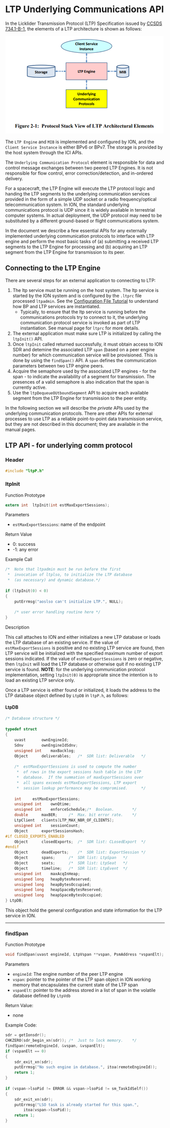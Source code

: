 # LTP Underlying Communications API

In the Licklider Transmission Protocol (LTP) Specification issued by [CCSDS 734.1-B-1](https://public.ccsds.org/Pubs/734x1b1.pdf), the elements of a LTP architecture is shown as follows:

![LTP Architecture](images/LTP-Architecture-CCSDS.png)

The `LTP Engine` and `MIB` is implemented and configured by ION, and the `Client Service Instance` is either BPv6 or BPv7. The storage is provided by the host system through the ICI APIs.

The `Underlying Communication Protocol` element is responsible for data and control message exchanges between two peered LTP Engines. It is not responsible for flow control, error correction/detection, and in-ordered delivery.

For a spacecraft, the LTP Engine will execute the LTP protocol logic and handing the LTP segments to the underlying communication services provided in the form of a simple UDP socket or a radio frequency/optical telecommunication system. In ION, the standard underlying communications protocol is UDP since it is widely available in terrestrial computer systems. In actual deployment, the UDP protocol may need to be substituted by a different ground-based or flight communications system.

In the document we describe a few essential APIs for any externally implemented underlying communication protocols to interface with LTP engine and perform the most basic tasks of (a) submitting a received LTP segments to the LTP Engine for processing and (b) acquiring an LTP segment from the LTP Engine for transmission to its peer.

## Connecting to the LTP Engine

There are several steps for an external application to connecting to LTP:

1. The ltp service must be running on the host system. The ltp service is started by the ION system and is configured by the `.ltprc` file processed `ltpadmin`. See the [Configuration File Tutorial](./Basic-Configuration-File-Tutorial.md) to understand how BP and LTP services are instantiated.
    * Typically, to ensure that the ltp service is running before the communications protocols try to connect to it, the underlying communication protocol service is invoked as part of LTP instantiation. See manual page for `ltprc` for more details.
2. The external application must make sure LTP is initialized by calling the `ltpInit()` API.
3. Once `ltpInit` called returned successfully, it must obtain access to ION SDR and detemine the associated LTP `span` (based on a peer engine number) for which communication service will be provisioned.  This is done by using the `findSpan()` API. A `span` defines the communication parameters between two LTP engine peers.
4. Acquire the semaphore used by the associated LTP engines - for the span - to indicate the availability of a segment for transmission. The presences of a valid semaphore is also indication that the span is currently active.
5. Use the `ltpDequeueOUtboundSegment` API to acquire each available segment from the LTP Engine for transmission to the peer entity.

In the following section we will describe the *private* APIs used by the underlying communication protocols. There are other APIs for external processes to use LTP as a reliable point-to-point data transmission service, but they are not described in this document; they are available in the manual pages.

## LTP API - for underlying comm protocol

### Header

```c
#include "ltpP.h"
```

### ltpInit

Function Prototype

```c
extern int	ltpInit(int estMaxExportSessions);
```

Parameters

* `estMaxExportSessions`: name of the endpoint

Return Value

* 0: success
* -1: any error

Example Call

```c
/*	Note that ltpadmin must be run before the first
 *	invocation of ltplso, to initialize the LTP database
 *	(as necessary) and dynamic database.*/

if (ltpInit(0) < 0)
{
    putErrmsg("aoslso can't initialize LTP.", NULL);
    
    /* user error handling routine here */
}
```

Description

This call attaches to ION and either initializes a new LTP database or loads the LTP database of an existing service. If the value of `estMaxExportSessions` is positive and no existing LTP service are found, then LTP service will be initialized with the specified maximum number of export sessions indicated. If the value of `estMaxExportSessions` is zero or negative, then `ltpInit` will load the LTP database or otherwise quit if no existing LTP service is found. **NOTE**: for the underlying communication protocol implementation, setting `ltpInit(0)` is appropriate since the intention is to load an existing LTP service only.

Once a LTP service is either found or initialized, it loads the address to the LTP database object defined by `LtpDB` in `ltpP.h`, as follows:

#### LtpDB

```c
/* Database structure */

typedef struct
{
	uvast		ownEngineId;
	Sdnv		ownEngineIdSdnv;
	unsigned int	maxBacklog;
	Object		deliverables;	/*	SDR list: Deliverable	*/

	/*	estMaxExportSessions is used to compute the number
	 *	of rows in the export sessions hash table in the LTP
	 *	database.  If the summation of maxExportSessions over
	 *	all spans exceeds estMaxExportSessions, LTP export
	 *	session lookup performance may be compromised.		*/

	int		estMaxExportSessions;
	unsigned int	ownQtime;
	unsigned int	enforceSchedule;/*	Boolean.		*/
	double		maxBER;		/*	Max. bit error rate.	*/
	LtpClient	clients[LTP_MAX_NBR_OF_CLIENTS];
	unsigned int	sessionCount;
	Object		exportSessionsHash;
#if CLOSED_EXPORTS_ENABLED
	Object		closedExports;	/*	SDR list: CLosedExport	*/
#endif
	Object		deadExports;	/*	SDR list: ExportSession	*/
	Object		spans;		/*	SDR list: LtpSpan	*/
	Object		seats;		/*	SDR list: LtpSeat	*/
	Object		timeline;	/*	SDR list: LtpEvent	*/
	unsigned int	maxAcqInHeap;
	unsigned long	heapBytesReserved;
	unsigned long	heapBytesOccupied;
	unsigned long	heapSpaceBytesReserved;
	unsigned long	heapSpaceBytesOccupied;
} LtpDB;
```

This object hold the general configuration and state information for the LTP service in ION.

-----------------------

### findSpan

Function Prototype

```c
void findSpan(uvast engineId, LtpVspan **vspan, PsmAddress *vspanElt);
```

Parameters

* `engineId`: The engine number of the peer LTP engine
* `vspan`: pointer to the pointer of the LTP span object in ION working memory that encapsulates the current state of the LTP span
* `vspanElt`: pointer to the address stored in a list of span in the volatile database defined by `LtpVdb`

Return Value:

* none

Example Code:

```c
sdr = getIonsdr();
CHKZERO(sdr_begin_xn(sdr));	/*	Just to lock memory.	*/
findSpan(remoteEngineId, &vspan, &vspanElt);
if (vspanElt == 0)
{
    sdr_exit_xn(sdr);
    putErrmsg("No such engine in database.", itoa(remoteEngineId));
    return 1;
}

if (vspan->lsoPid != ERROR && vspan->lsoPid != sm_TaskIdSelf())
{
    sdr_exit_xn(sdr);
    putErrmsg("LSO task is already started for this span.",
        itoa(vspan->lsoPid));
    return 1;
}
```



